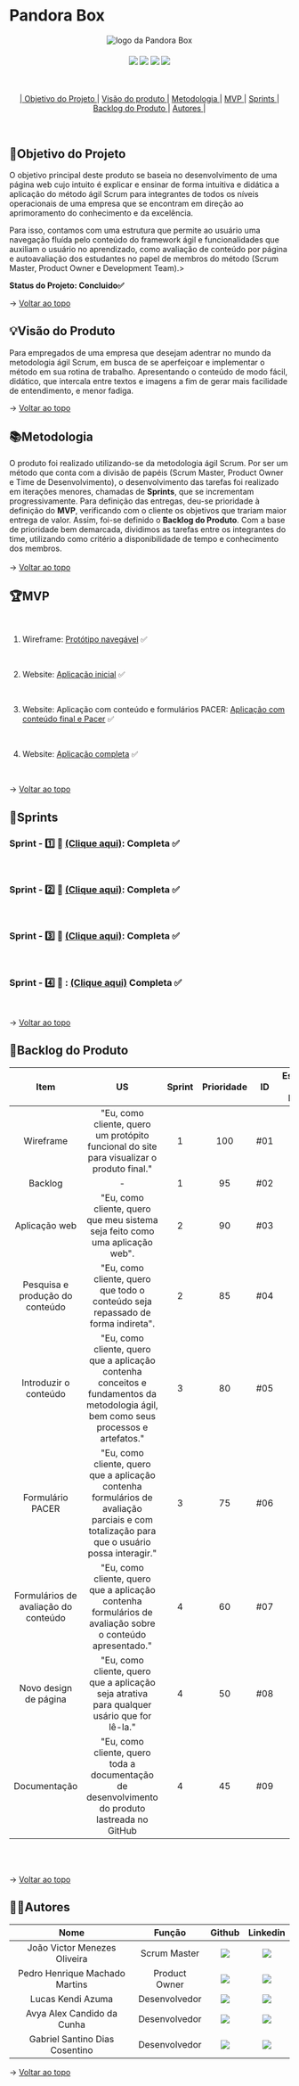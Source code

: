 <span id="topo">

# **Pandora Box**
<p align="center">
      <img src="https://user-images.githubusercontent.com/144742430/269073224-508f46b4-6883-4877-a7f7-75ca07e995be.png" alt="logo da Pandora Box">
<br>
<h4 align="center">
 <a href="https://trello.com/pt-BR?&aceid=&adposition=&adgroup=148159506607&campaign=19269516466&creative=641463051732&device=c&keyword=trello&matchtype=e&network=g&placement=&ds_kids=p74543507295&ds_e=GOOGLE&ds_eid=700000001557344&ds_e1=GOOGLE&gad=1&gclid=CjwKCAjw6IiiBhAOEiwALNqncf7LMdvvHQRYfJqN7Ar6MpY06WXKkjGvjZkDdOoWDNWaCxJubX9smRoCqZoQAvD_BwE&gclsrc=aw.ds" target="_blank"><img src="https://img.shields.io/badge/-Trello-%230077B5?style=for-the-badge&logo=Trello&logoColor=dark-blue" target="_blank"></a>   <a href="https://www.figma.com" target="_blank"><img src="https://img.shields.io/badge/-Figma-%23E4405F?style=for-the-badge&logo=Figma&logoColor=white" target="_blank"></a>  <a href="https://www.python.org/downloads/release/python-370/" target="_blank"><img src="https://img.shields.io/badge/-Python-%2388CE?style=for-the-badge&logo=Python&logoColor=white" target="_blank"></a> <a href="https://code.visualstudio.com" target="_blank"><img src="https://img.shields.io/badge/-Visual Studio Code-%2384CE?style=for-the-badge&logo=Visual Studio Code&logoColor=white" target="_blank"></a> <a href="https://www.docker.com/" target="_blank">
</h4>
<br>
<p align="center">
    |
  <a href ="#objetivo-do-projeto">  Objetivo do Projeto </a>  |     
  <a href ="#visaoproduto"> Visão do produto </a>  |
  <a href ="#metodologia"> Metodologia </a>  |
  <a href ="#mvp"> MVP </a>  |
  <a href ="#sprints"> Sprints </a>  |
  <a href ="#backlog-do-produto"> Backlog do Produto </a>  | 
  <a href ="#autores"> Autores </a>  |
</p>
</br>

<span id="objetivo-do-projeto">

## 📌Objetivo do Projeto

O objetivo principal deste produto se baseia no desenvolvimento de uma página web cujo intuito é explicar e ensinar de forma intuitiva e didática a aplicação do método ágil Scrum para integrantes de todos os níveis operacionais de uma empresa que se encontram em direção ao aprimoramento do conhecimento e da excelência. 

Para isso, contamos com uma estrutura que permite ao usuário uma navegação fluída pelo conteúdo do framework ágil e funcionalidades que auxiliam o usuário no aprendizado, como avaliação de conteúdo por página e autoavaliação dos estudantes no papel de membros do método (Scrum Master, Product Owner e Development Team).>
 
 
**Status do Projeto: Concluido✅**

→ [Voltar ao topo](#topo)
<br> 
  
  <span id="visaoproduto">

## 💡Visão do Produto

Para empregados de uma empresa que desejam adentrar no mundo da metodologia ágil Scrum, em busca de se aperfeiçoar e implementar o método em sua rotina de trabalho. Apresentando o conteúdo de modo fácil, didático, que intercala entre textos e imagens a fim de gerar mais facilidade de entendimento, e menor fadiga.

→ [Voltar ao topo](#topo)
<br>

<span id="metodologia">

## 📚Metodologia

O produto foi realizado utilizando-se da metodologia ágil Scrum. Por ser um método que conta com a divisão de papéis (Scrum Master, Product Owner e Time de Desenvolvimento), o desenvolvimento das tarefas foi realizado em iterações menores, chamadas de **Sprints**, que se incrementam progressivamente. Para definição das entregas, deu-se prioridade à definição do **MVP**, verificando com o cliente os objetivos que trariam maior entrega de valor. Assim, foi-se definido o **Backlog do Produto**.
Com a base de prioridade bem demarcada, dividimos as tarefas entre os integrantes do time, utilizando como critério a disponibilidade de tempo e conhecimento dos membros.
<br>
</br>
→ [Voltar ao topo](#topo)

<span id="mvp">

## 🏆**MVP**

<p align="center">
      
<br>

1. Wireframe: [Protótipo navegável](https://www.figma.com/proto/RxxHy2w3NgI91YmsICoP2y/Untitled?type=design&node-id=0-1&scaling=min-zoom&page-id=0%3A1&starting-point-node-id=1%3A3) ✅

<br> 

2. Website: [Aplicação inicial](https://github.com/jvictoroliv/adsapi1/blob/main/documents/Sprints/Sprint%202/video/website.md) ✅

<br>

3. Website: Aplicação com conteúdo e formulários PACER: [Aplicação com conteúdo final e Pacer](https://github.com/jvictoroliv/adsapi1/blob/main/documents/Sprints/Sprint%203/video/website.md) ✅

<br>

4. Website: [Aplicação completa](https://github.com/jvictoroliv/adsapi1/blob/main/documents/Sprints/Sprint%204/video/website.md)  ✅

<br>

→ [Voltar ao topo](#topo)

<span id="sprints">

## 📅Sprints 

### Sprint - 1️⃣ 🏃 [(Clique aqui)](https://github.com/jvictoroliv/adsapi1/tree/main/documents/Sprints/Sprint%201):  Completa ✅
<br>

### Sprint - 2️⃣ 🏃 [(Clique aqui)](https://github.com/jvictoroliv/adsapi1/tree/main/documents/Sprints/Sprint%202):  Completa ✅
<br>

### Sprint - 3️⃣ 🏃 [(Clique aqui)](https://github.com/jvictoroliv/adsapi1/tree/main/documents/Sprints/Sprint%203):  Completa ✅
<br>

### Sprint - 4️⃣ 🏃 : [(Clique aqui)](https://github.com/jvictoroliv/adsapi1/blob/main/documents/Sprints/Sprint%204/Sprint%204.md) Completa ✅
<br>

→ [Voltar ao topo](#topo)

<span id="backlog-do-produto">

## 🌱Backlog do Produto

| Item                                                      | US | Sprint | Prioridade  | ID | Estimativa de Esforço | Status | Data de Entrega |
|:-------------------------------------------:|:-----------:|:--------:|:-------------:|:----:|:-----:|:---:|:-----:|
| Wireframe   | "Eu, como cliente, quero um protópito funcional do site para visualizar o produto final." | 1      | 100                | #01 | 10h | ✅  |  24/09/2023            |
| Backlog   | -  | 1      | 95                | #02 | 02h | ✅  |  24/09/2023            |    
| Aplicação web   | "Eu, como cliente, quero que meu sistema seja feito como uma aplicação web".   | 2      | 90                | #03 | 20h | ✅  |  15/10/2023            |    
| Pesquisa e produção do conteúdo   | "Eu, como cliente, quero que todo o conteúdo seja repassado de forma indireta".         | 2      | 85                | #04 | 40h | ✅  |  15/10/2023            |    
| Introduzir o conteúdo   | "Eu, como cliente, quero que a aplicação contenha conceitos e fundamentos da metodologia ágil, bem como seus processos e artefatos."                 | 3      | 80                | #05 | 03h | ✅  |  05/11/2023            |    
| Formulário PACER   | "Eu, como cliente, quero que a aplicação contenha formulários de avaliação parciais e com totalização para que o usuário possa interagir."     | 3      | 75                | #06 | 15h | ✅  |  05/11/2023            |    
| Formulários de avaliação do conteúdo   | "Eu, como cliente, quero que a aplicação contenha formulários de avaliação sobre o conteúdo apresentado."      | 4      | 60                | #07 | 10h | ✅  |  26/11/2023            |    
| Novo design de página   | "Eu, como cliente, quero que a aplicação seja atrativa para qualquer usário que for lê-la." | 4      | 50                | #08 | 10h | ✅  |  26/11/2023            |    
| Documentação   | "Eu, como cliente, quero toda a documentação de desenvolvimento do produto lastreada no GitHub | 4      | 45                | #09 | 05h | ✅  |  26/11/2023            |    

<br>
<br>

→ [Voltar ao topo](#topo)

<span id="autores">

## 👨‍💻**Autores** 

|      Nome      |    Função       |                            Github                             |                           Linkedin                           |
| :--------------: | :-----------: | :----------------------------------------------------------: | :----------------------------------------------------------: |
|  João Victor Menezes Oliveira     | Scrum Master  | <a href="https://github.com/jvictoroliv"><img src="https://img.shields.io/badge/GitHub-100000?style=for-the-badge&logo=github&logoColor=white"></a> | <a href="https://www.linkedin.com/in/joão-victor-menezes-88a6b9264/"><img src="https://img.shields.io/badge/LinkedIn-0077B5?style=for-the-badge&logo=linkedin&logoColor=white"></a> |
|  Pedro Henrique Machado Martins    | Product Owner | <a href="https://github.com/PedrooMachado23"><img src="https://img.shields.io/badge/GitHub-100000?style=for-the-badge&logo=github&logoColor=white"></a> | <a href="https://www.linkedin.com/in/pedro-henrique-machado-martins-42786227a/"><img src="https://img.shields.io/badge/LinkedIn-0077B5?style=for-the-badge&logo=linkedin&logoColor=white"></a> |
| Lucas Kendi Azuma | Desenvolvedor | <a href="https://github.com/LucsKendi"><img src="https://img.shields.io/badge/GitHub-100000?style=for-the-badge&logo=github&logoColor=white"></a> | <a href="https://www.linkedin.com/in/lucas-kendi-azuma-70388b10a/"><img src="https://img.shields.io/badge/LinkedIn-0077B5?style=for-the-badge&logo=linkedin&logoColor=white"></a> |
| Avya Alex Candido da Cunha  | Desenvolvedor | <a href="https://github.com/AvyaAquino"><img src="https://img.shields.io/badge/GitHub-100000?style=for-the-badge&logo=github&logoColor=white"></a> | <a href="https://www.linkedin.com/in/avya-candido-598b5228a/"><img src="https://img.shields.io/badge/LinkedIn-0077B5?style=for-the-badge&logo=linkedin&logoColor=white"></a> |
| Gabriel Santino Dias Cosentino  | Desenvolvedor | <a href="https://github.com/gabrielsdcosentino"><img src="https://img.shields.io/badge/GitHub-100000?style=for-the-badge&logo=github&logoColor=white"></a> | <a href="https://www.linkedin.com/in/gabriel-cosentino-83907728a/"><img src="https://img.shields.io/badge/LinkedIn-0077B5?style=for-the-badge&logo=linkedin&logoColor=white"></a> |

→ [Voltar ao topo](#topo)
